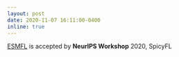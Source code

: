 ```yaml
---
layout: post
date: 2020-11-07 16:11:00-0400
inline: true
---
```

<a href="https://arxiv.org/abs/2009.01867">ESMFL</a> is accepted by <b>NeurIPS Workshop</b> 2020, SpicyFL